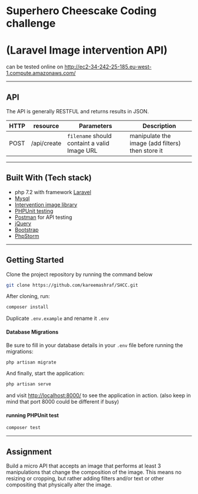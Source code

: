 # Superhero Cheescake Coding challenge 

# (Laravel Image intervention API)


can be tested online on http://ec2-34-242-25-185.eu-west-1.compute.amazonaws.com/

<hr>

## API

The API is generally RESTFUL and returns results in JSON.

|HTTP | resource | Parameters | Description |
| --- | --- | --- | --- |
| POST | /api/create | `filename` should containt a valid Image URL | manipulate the image (add filters) then store it |

<hr>

## Built With (Tech stack)

* php 7.2 with framework [Laravel](https://laravel.com) 
* [Mysql](https://www.mysql.com/)
* [Intervention image library](http://image.intervention.io/)
* [PHPUnit testing](https://phpunit.de/)
* [Postman](https://www.getpostman.com/) for API testing
* [jQuery](https://jquery.com/)
* [Bootstrap](https://getbootstrap.com/)
* [PhpStorm](https://www.jetbrains.com/phpstorm/)

<hr>




## Getting Started

Clone the project repository by running the command below 

```bash
git clone https://github.com/kareemashraf/SHCC.git
```

After cloning, run:

```bash
composer install
```

Duplicate `.env.example` and rename it `.env`

#### Database Migrations

Be sure to fill in your database details in your `.env` file before running the migrations:

```bash
php artisan migrate
```


And finally, start the application:

```bash
php artisan serve
```

and visit [http://localhost:8000/](http://localhost:8000/) to see the application in action. (also keep in mind that port 8000 could be different if busy)

#### running PHPUnit test

```bash
composer test
```

<hr>



## Assignment

Build a micro API that accepts an image that performs at least 3 manipulations that change
the composition of the image. This means no resizing or cropping, but rather adding filters
and/or text or other compositing that physically alter the image.
